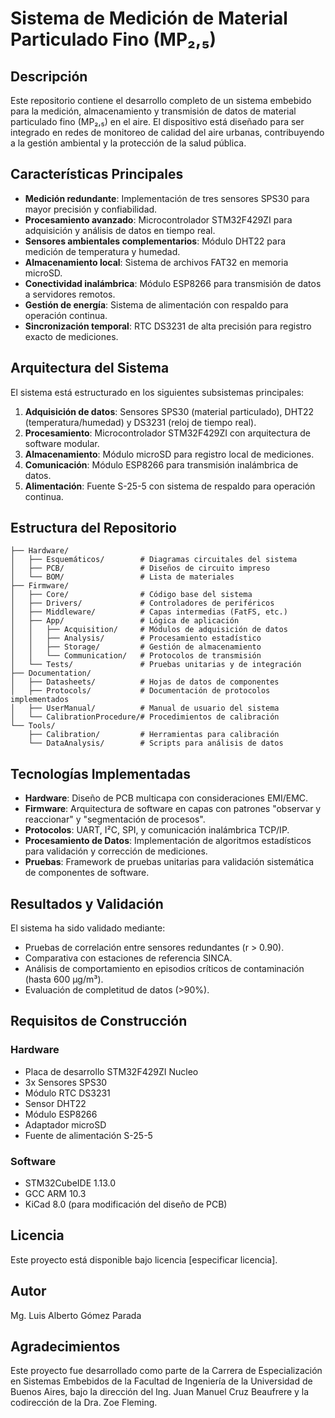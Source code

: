 # Sistema de Medición de Material Particulado Fino (MP₂,₅)

## Descripción

Este repositorio contiene el desarrollo completo de un sistema embebido para la medición, almacenamiento y transmisión de datos de material particulado fino (MP₂,₅) en el aire. El dispositivo está diseñado para ser integrado en redes de monitoreo de calidad del aire urbanas, contribuyendo a la gestión ambiental y la protección de la salud pública.

## Características Principales

- **Medición redundante**: Implementación de tres sensores SPS30 para mayor precisión y confiabilidad.
- **Procesamiento avanzado**: Microcontrolador STM32F429ZI para adquisición y análisis de datos en tiempo real.
- **Sensores ambientales complementarios**: Módulo DHT22 para medición de temperatura y humedad.
- **Almacenamiento local**: Sistema de archivos FAT32 en memoria microSD.
- **Conectividad inalámbrica**: Módulo ESP8266 para transmisión de datos a servidores remotos.
- **Gestión de energía**: Sistema de alimentación con respaldo para operación continua.
- **Sincronización temporal**: RTC DS3231 de alta precisión para registro exacto de mediciones.

## Arquitectura del Sistema

El sistema está estructurado en los siguientes subsistemas principales:

1. **Adquisición de datos**: Sensores SPS30 (material particulado), DHT22 (temperatura/humedad) y DS3231 (reloj de tiempo real).
2. **Procesamiento**: Microcontrolador STM32F429ZI con arquitectura de software modular.
3. **Almacenamiento**: Módulo microSD para registro local de mediciones.
4. **Comunicación**: Módulo ESP8266 para transmisión inalámbrica de datos.
5. **Alimentación**: Fuente S-25-5 con sistema de respaldo para operación continua.

## Estructura del Repositorio

```
├── Hardware/
│   ├── Esquemáticos/        # Diagramas circuitales del sistema
│   ├── PCB/                 # Diseños de circuito impreso
│   └── BOM/                 # Lista de materiales
├── Firmware/
│   ├── Core/                # Código base del sistema
│   ├── Drivers/             # Controladores de periféricos
│   ├── Middleware/          # Capas intermedias (FatFS, etc.)
│   ├── App/                 # Lógica de aplicación
│   │   ├── Acquisition/     # Módulos de adquisición de datos
│   │   ├── Analysis/        # Procesamiento estadístico
│   │   ├── Storage/         # Gestión de almacenamiento
│   │   └── Communication/   # Protocolos de transmisión
│   └── Tests/               # Pruebas unitarias y de integración
├── Documentation/
│   ├── Datasheets/          # Hojas de datos de componentes
│   ├── Protocols/           # Documentación de protocolos implementados
│   ├── UserManual/          # Manual de usuario del sistema
│   └── CalibrationProcedure/# Procedimientos de calibración
└── Tools/
    ├── Calibration/         # Herramientas para calibración
    └── DataAnalysis/        # Scripts para análisis de datos
```

## Tecnologías Implementadas

- **Hardware**: Diseño de PCB multicapa con consideraciones EMI/EMC.
- **Firmware**: Arquitectura de software en capas con patrones "observar y reaccionar" y "segmentación de procesos".
- **Protocolos**: UART, I²C, SPI, y comunicación inalámbrica TCP/IP.
- **Procesamiento de Datos**: Implementación de algoritmos estadísticos para validación y corrección de mediciones.
- **Pruebas**: Framework de pruebas unitarias para validación sistemática de componentes de software.

## Resultados y Validación

El sistema ha sido validado mediante:

- Pruebas de correlación entre sensores redundantes (r > 0.90).
- Comparativa con estaciones de referencia SINCA.
- Análisis de comportamiento en episodios críticos de contaminación (hasta 600 μg/m³).
- Evaluación de completitud de datos (>90%).

## Requisitos de Construcción

### Hardware
- Placa de desarrollo STM32F429ZI Nucleo
- 3x Sensores SPS30
- Módulo RTC DS3231
- Sensor DHT22
- Módulo ESP8266
- Adaptador microSD
- Fuente de alimentación S-25-5

### Software
- STM32CubeIDE 1.13.0
- GCC ARM 10.3
- KiCad 8.0 (para modificación del diseño de PCB)

## Licencia

Este proyecto está disponible bajo licencia [especificar licencia].

## Autor

Mg. Luis Alberto Gómez Parada

## Agradecimientos

Este proyecto fue desarrollado como parte de la Carrera de Especialización en Sistemas Embebidos de la Facultad de Ingeniería de la Universidad de Buenos Aires, bajo la dirección del Ing. Juan Manuel Cruz Beaufrere y la codirección de la Dra. Zoe Fleming.
